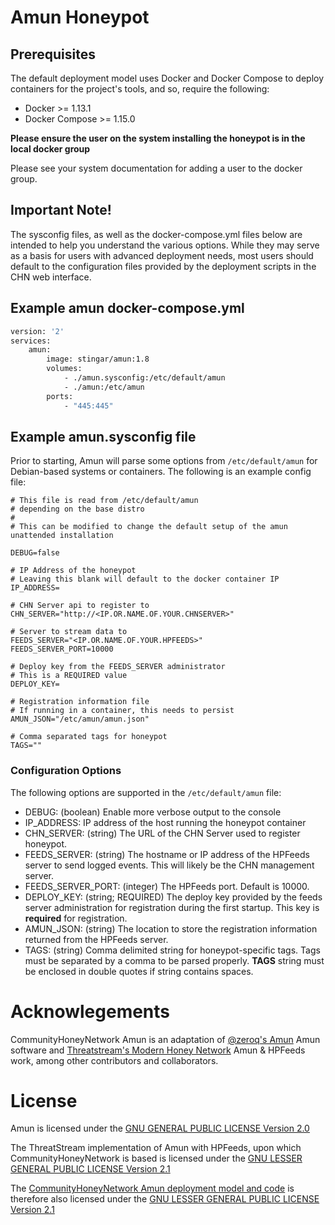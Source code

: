 Amun Honeypot
=============
## Prerequisites

The default deployment model uses Docker and Docker Compose to deploy containers for the project's tools, and so, require the following:

* Docker >= 1.13.1
* Docker Compose >= 1.15.0

**Please ensure the user on the system installing the honeypot is in the local
 docker group**
 
 Please see your system documentation for adding a user to the docker group.
 
## Important Note!
The sysconfig files, as well as the docker-compose.yml files below are intended 
to help you understand the various options. While they may serve as a basis 
for users with advanced deployment needs, most users should default to the 
configuration files provided by the deployment scripts in the CHN web interface.

## Example amun docker-compose.yml
```dockerfile
version: '2'
services:
    amun:
        image: stingar/amun:1.8
        volumes:
            - ./amun.sysconfig:/etc/default/amun
            - ./amun:/etc/amun
        ports:
            - "445:445"
```
## Example amun.sysconfig file

Prior to starting, Amun will parse some options from `/etc/default/amun` for Debian-based systems or containers. The 
following is an example config file:

```
# This file is read from /etc/default/amun
# depending on the base distro
#
# This can be modified to change the default setup of the amun unattended installation

DEBUG=false

# IP Address of the honeypot
# Leaving this blank will default to the docker container IP
IP_ADDRESS=

# CHN Server api to register to
CHN_SERVER="http://<IP.OR.NAME.OF.YOUR.CHNSERVER>"

# Server to stream data to
FEEDS_SERVER="<IP.OR.NAME.OF.YOUR.HPFEEDS>"
FEEDS_SERVER_PORT=10000

# Deploy key from the FEEDS_SERVER administrator
# This is a REQUIRED value
DEPLOY_KEY=

# Registration information file
# If running in a container, this needs to persist
AMUN_JSON="/etc/amun/amun.json"

# Comma separated tags for honeypot
TAGS=""
```

### Configuration Options

The following options are supported in the `/etc/default/amun` file:

* DEBUG: (boolean) Enable more verbose output to the console
* IP_ADDRESS: IP address of the host running the honeypot container
* CHN_SERVER: (string) The URL of the CHN Server used to register honeypot.
* FEEDS_SERVER: (string) The hostname or IP address of the HPFeeds server to send logged events. This will likely be the CHN management server.
* FEEDS_SERVER_PORT: (integer) The HPFeeds port. Default is 10000.
* DEPLOY_KEY: (string; REQUIRED) The deploy key provided by the feeds server administration for registration during the first startup. This key is **required** for registration.
* AMUN_JSON: (string) The location to store the registration information returned from the HPFeeds server.
* TAGS: (string) Comma delimited string for honeypot-specific tags. Tags must be separated by a comma to be parsed properly. **TAGS** string must be enclosed in double quotes if string contains spaces.

# Acknowlegements

CommunityHoneyNetwork Amun is an adaptation of [@zeroq's Amun](https://github.com/zeroq/amun) Amun software and [Threatstream's Modern Honey Network](https://threatstream.github.io/mhn/) Amun & HPFeeds work, among other contributors and collaborators.

# License

Amun is licensed under the [GNU GENERAL PUBLIC LICENSE Version 2.0](https://raw.githubusercontent.com/zeroq/amun/master/LICENSE)

The ThreatStream implementation of Amun with HPFeeds, upon which CommunityHoneyNetwork is based is licensed under the [GNU LESSER GENERAL PUBLIC LICENSE Version 2.1](https://raw.githubusercontent.com/threatstream/mhn/master/LICENSE)

The [CommunityHoneyNetwork Amun deployment model and code](https://github.com/CommunityHoneyNetwork/amun) is therefore also licensed under the [GNU LESSER GENERAL PUBLIC LICENSE Version 2.1](https://raw.githubusercontent.com/CommunityHoneyNetwork/amun/master/LICENSE)

